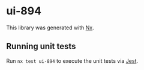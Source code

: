 # ui-894

This library was generated with [Nx](https://nx.dev).

## Running unit tests

Run `nx test ui-894` to execute the unit tests via [Jest](https://jestjs.io).
